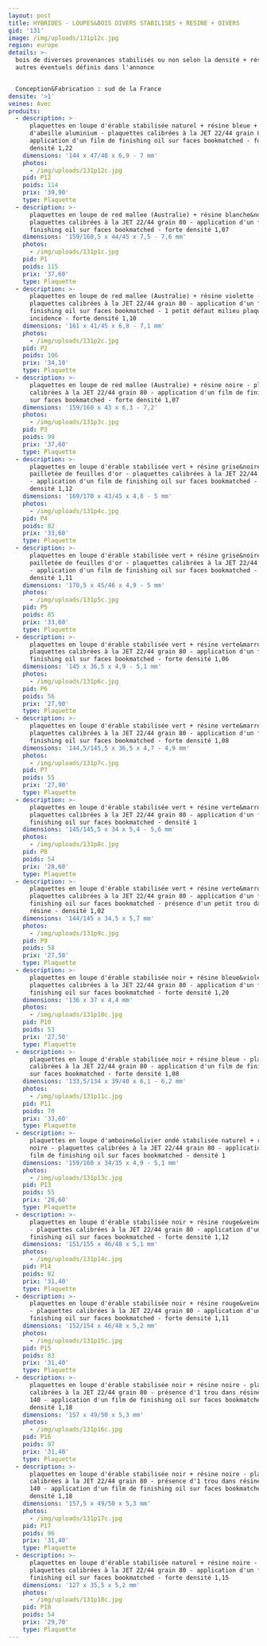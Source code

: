 ```yaml
---
layout: post
title: HYBRIDES - LOUPES&BOIS DIVERS STABILISES + RESINE + DIVERS
gid: '131'
image: /img/uploads/131p12c.jpg
region: europe
details: >-
  bois de diverses provenances stabilisés ou non selon la densité + résines +
  autres éventuels définis dans l'annonce


  Conception&Fabrication : sud de la France
densite: '>1'
veines: Avec
produits:
  - description: >
      plaquettes en loupe d'érable stabilisée naturel + résine bleue + nid
      d'abeille aluminium - plaquettes calibrées à la JET 22/44 grain 80 -
      application d'un film de finishing oil sur faces bookmatched - forte
      densité 1,22
    dimensions: '144 x 47/48 x 6,9 - 7 mm'
    photos:
      - /img/uploads/131p12c.jpg
    pid: P12
    poids: 114
    prix: '39,90'
    type: Plaquette
  - description: >-
      plaquettes en loupe de red mallee (Australie) + résine blanche&noire -
      plaquettes calibrées à la JET 22/44 grain 80 - application d'un film de
      finishing oil sur faces bookmatched - forte densité 1,07
    dimensions: '159/160,5 x 44/45 x 7,5 - 7,6 mm'
    photos:
      - /img/uploads/131p1c.jpg
    pid: P1
    poids: 115
    prix: '37,60'
    type: Plaquette
  - description: >-
      plaquettes en loupe de red mallee (Australie) + résine violette -
      plaquettes calibrées à la JET 22/44 grain 80 - application d'un film de
      finishing oil sur faces bookmatched - 1 petit défaut milieu plaquette sans
      incidence - forte densité 1,10
    dimensions: '161 x 41/45 x 6,8 - 7,1 mm'
    photos:
      - /img/uploads/131p2c.jpg
    pid: P2
    poids: 106
    prix: '34,10'
    type: Plaquette
  - description: >-
      plaquettes en loupe de red mallee (Australie) + résine noire - plaquettes
      calibrées à la JET 22/44 grain 80 - application d'un film de finishing oil
      sur faces bookmatched - forte densité 1,07
    dimensions: '159/160 x 43 x 6,3 - 7,2'
    photos:
      - /img/uploads/131p3c.jpg
    pid: P3
    poids: 99
    prix: '37,60'
    type: Plaquette
  - description: >-
      plaquettes en loupe d'érable stabilisée vert + résine grise&noire
      pailletée de feuilles d'or - plaquettes calibrées à la JET 22/44 grain 80
      - application d'un film de finishing oil sur faces bookmatched - forte
      densité 1,12
    dimensions: '169/170 x 43/45 x 4,8 - 5 mm'
    photos:
      - /img/uploads/131p4c.jpg
    pid: P4
    poids: 82
    prix: '33,60'
    type: Plaquette
  - description: >-
      plaquettes en loupe d'érable stabilisée vert + résine grise&noire
      pailletée de feuilles d'or - plaquettes calibrées à la JET 22/44 grain 80
      - application d'un film de finishing oil sur faces bookmatched - forte
      densité 1,11
    dimensions: '170,5 x 45/46 x 4,9 - 5 mm'
    photos:
      - /img/uploads/131p5c.jpg
    pid: P5
    poids: 85
    prix: '33,60'
    type: Plaquette
  - description: >-
      plaquettes en loupe d'érable stabilisée vert + résine verte&marron -
      plaquettes calibrées à la JET 22/44 grain 80 - application d'un film de
      finishing oil sur faces bookmatched - forte densité 1,06
    dimensions: '145 x 36,5 x 4,9 - 5,1 mm'
    photos:
      - /img/uploads/131p6c.jpg
    pid: P6
    poids: 56
    prix: '27,90'
    type: Plaquette
  - description: >-
      plaquettes en loupe d'érable stabilisée vert + résine verte&marron -
      plaquettes calibrées à la JET 22/44 grain 80 - application d'un film de
      finishing oil sur faces bookmatched - forte densité 1,08
    dimensions: '144,5/145,5 x 36,5 x 4,7 - 4,9 mm'
    photos:
      - /img/uploads/131p7c.jpg
    pid: P7
    poids: 55
    prix: '27,90'
    type: Plaquette
  - description: >-
      plaquettes en loupe d'érable stabilisée vert + résine verte&marron -
      plaquettes calibrées à la JET 22/44 grain 80 - application d'un film de
      finishing oil sur faces bookmatched - densité 1
    dimensions: '145/145,5 x 34 x 5,4 - 5,6 mm'
    photos:
      - /img/uploads/131p8c.jpg
    pid: P8
    poids: 54
    prix: '28,60'
    type: Plaquette
  - description: >-
      plaquettes en loupe d'érable stabilisée vert + résine verte&marron -
      plaquettes calibrées à la JET 22/44 grain 80 - application d'un film de
      finishing oil sur faces bookmatched - présence d'un petit trou dans la
      résine - densité 1,02
    dimensions: '144/145 x 34,5 x 5,7 mm'
    photos:
      - /img/uploads/131p9c.jpg
    pid: P9
    poids: 58
    prix: '27,50'
    type: Plaquette
  - description: >-
      plaquettes en loupe d'érable stabilisée noir + résine bleue&violette -
      plaquettes calibrées à la JET 22/44 grain 80 - application d'un film de
      finishing oil sur faces bookmatched - forte densité 1,20
    dimensions: '136 x 37 x 4,4 mm'
    photos:
      - /img/uploads/131p10c.jpg
    pid: P10
    poids: 53
    prix: '27,50'
    type: Plaquette
  - description: >-
      plaquettes en loupe d'érable stabilisée noir + résine bleue - plaquettes
      calibrées à la JET 22/44 grain 80 - application d'un film de finishing oil
      sur faces bookmatched - forte densité 1,08
    dimensions: '133,5/134 x 39/40 x 6,1 - 6,2 mm'
    photos:
      - /img/uploads/131p11c.jpg
    pid: P11
    poids: 70
    prix: '33,60'
    type: Plaquette
  - description: >-
      plaquettes en loupe d'amboine&olivier ondé stabilisée naturel + résine
      noire - plaquettes calibrées à la JET 22/44 grain 80 - application d'un
      film de finishing oil sur faces bookmatched - densité 1
    dimensions: '159/160 x 34/35 x 4,9 - 5,1 mm'
    photos:
      - /img/uploads/131p13c.jpg
    pid: P13
    poids: 55
    prix: '28,60'
    type: Plaquette
  - description: >-
      plaquettes en loupe d'érable stabilisée noir + résine rouge&veines noires
      - plaquettes calibrées à la JET 22/44 grain 80 - application d'un film de
      finishing oil sur faces bookmatched - forte densité 1,12
    dimensions: '151/155 x 46/48 x 5,1 mm'
    photos:
      - /img/uploads/131p14c.jpg
    pid: P14
    poids: 82
    prix: '31,40'
    type: Plaquette
  - description: >-
      plaquettes en loupe d'érable stabilisée noir + résine rouge&veines noires
      - plaquettes calibrées à la JET 22/44 grain 80 - application d'un film de
      finishing oil sur faces bookmatched - forte densité 1,11
    dimensions: '152/154 x 46/48 x 5,2 mm'
    photos:
      - /img/uploads/131p15c.jpg
    pid: P15
    poids: 83
    prix: '31,40'
    type: Plaquette
  - description: >-
      plaquettes en loupe d'érable stabilisée noir + résine noire - plaquettes
      calibrées à la JET 22/44 grain 80 - présence d'1 trou dans résine à L =
      140 - application d'un film de finishing oil sur faces bookmatched - forte
      densité 1,18
    dimensions: '157 x 49/50 x 5,3 mm'
    photos:
      - /img/uploads/131p16c.jpg
    pid: P16
    poids: 97
    prix: '31,40'
    type: Plaquette
  - description: >-
      plaquettes en loupe d'érable stabilisée noir + résine noire - plaquettes
      calibrées à la JET 22/44 grain 80 - présence d'1 trou dans résine à L =
      140 - application d'un film de finishing oil sur faces bookmatched - forte
      densité 1,18
    dimensions: '157,5 x 49/50 x 5,3 mm'
    photos:
      - /img/uploads/131p17c.jpg
    pid: P17
    poids: 96
    prix: '31,40'
    type: Plaquette
  - description: >-
      plaquettes en loupe d'érable stabilisée naturel + résine noire -
      plaquettes calibrées à la JET 22/44 grain 80 - application d'un film de
      finishing oil sur faces bookmatched - forte densité 1,15
    dimensions: '127 x 35,5 x 5,2 mm'
    photos:
      - /img/uploads/131p18c.jpg
    pid: P18
    poids: 54
    prix: '29,70'
    type: Plaquette
---
```


